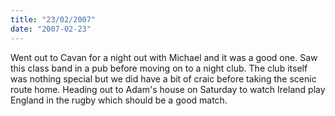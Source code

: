 ```yaml
---
title: "23/02/2007"
date: "2007-02-23"
---
```

Went out to Cavan for a night out with Michael and it was a good one. Saw this class band in a pub before moving on to a night club. The club itself was nothing special but we did have a bit of craic before taking the scenic route home. Heading out to Adam's house on Saturday to watch Ireland play England in the rugby which should be a good match.